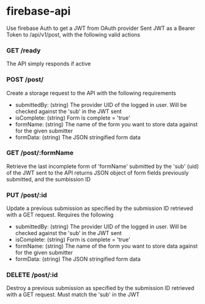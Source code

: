 # firebase-api

Use firebase Auth to get a JWT from OAuth provider
Sent JWT as a Bearer Token to /api/v1/post, with the following valid actions

### GET /ready
The API simply responds if active

### POST /post/
Create a storage request to the API with the following requirements
- submittedBy: (string) The provider UID of the logged in user. Will be checked against the 'sub' in the JWT sent
- isComplete: (string) Form is complete = 'true'
- formName: (string) The name of the form you want to store data against for the given submitter
- formData: (string) The JSON stringified form data

### GET /post/:formName
Retrieve the last incomplete form of 'formName' submitted by the 'sub' (uid) of the JWT sent to the API
returns JSON object of form fields previously submitted, and the sumbission ID

### PUT /post/:id
Update a previous submission as specified by the submission ID retrieved with a GET request. Requires the following
- submittedBy: (string) The provider UID of the logged in user. Will be checked against the 'sub' in the JWT sent
- isComplete: (string) Form is complete = 'true'
- formName: (string) The name of the form you want to store data against for the given submitter
- formData: (string) The JSON stringified form data

### DELETE /post/:id
Destroy a previous submission as specified by the submission ID retrieved with a GET request. Must match the 'sub' in the JWT


